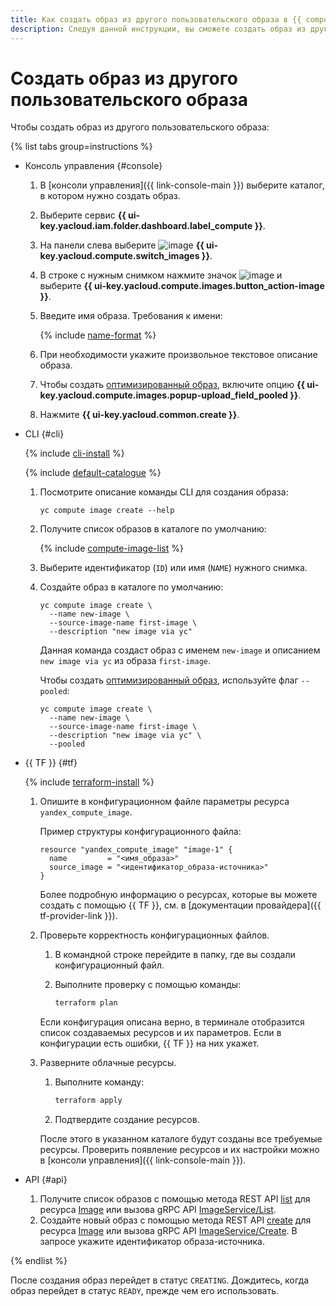 ```yaml
---
title: Как создать образ из другого пользовательского образа в {{ compute-full-name }}
description: Следуя данной инструкции, вы сможете создать образ из другого пользовательского образа.
---
```


# Создать образ из другого пользовательского образа

Чтобы создать образ из другого пользовательского образа:

{% list tabs group=instructions %}

- Консоль управления {#console}

  1. В [консоли управления]({{ link-console-main }}) выберите каталог, в котором нужно создать образ.
  1. Выберите сервис **{{ ui-key.yacloud.iam.folder.dashboard.label_compute }}**.
  1. На панели слева выберите ![image](../../../_assets/console-icons/layers.svg) **{{ ui-key.yacloud.compute.switch_images }}**.
  1. В строке с нужным снимком нажмите значок ![image](../../../_assets/console-icons/ellipsis.svg) и выберите **{{ ui-key.yacloud.compute.images.button_action-image }}**.
  1. Введите имя образа. Требования к имени:

      {% include [name-format](../../../_includes/name-format.md) %}

  1. При необходимости укажите произвольное текстовое описание образа.
  1. Чтобы создать [оптимизированный образ](../../concepts/image.md#images-optimized-for-deployment), включите опцию **{{ ui-key.yacloud.compute.images.popup-upload_field_pooled }}**.
  1. Нажмите **{{ ui-key.yacloud.common.create }}**.

- CLI {#cli}

  {% include [cli-install](../../../_includes/cli-install.md) %}

  {% include [default-catalogue](../../../_includes/default-catalogue.md) %}

  1. Посмотрите описание команды CLI для создания образа:
  
      ```
      yc compute image create --help
      ```
  
  1. Получите список образов в каталоге по умолчанию:
  
      {% include [compute-image-list](../../../_includes/compute/image-list.md) %}
  
  1. Выберите идентификатор (`ID`) или имя (`NAME`) нужного снимка.
  1. Создайте образ в каталоге по умолчанию:
  
      ```
      yc compute image create \
        --name new-image \
        --source-image-name first-image \
        --description "new image via yc"
      ```
  
      Данная команда создаст образ с именем `new-image` и описанием `new image via yc` из образа `first-image`.

      Чтобы создать [оптимизированный образ](../../concepts/image.md#images-optimized-for-deployment), используйте флаг `--pooled`:

      ```
      yc compute image create \
        --name new-image \
        --source-image-name first-image \
        --description "new image via yc" \
        --pooled
      ```

- {{ TF }} {#tf}

  {% include [terraform-install](../../../_includes/terraform-install.md) %}

  1. Опишите в конфигурационном файле параметры ресурса `yandex_compute_image`.

     Пример структуры конфигурационного файла:

     ```
     resource "yandex_compute_image" "image-1" {
       name         = "<имя_образа>"
       source_image = "<идентификатор_образа-источника>"
     }
     ```

     Более подробную информацию о ресурсах, которые вы можете создать с помощью {{ TF }}, см. в [документации провайдера]({{ tf-provider-link }}).

  1. Проверьте корректность конфигурационных файлов.

     1. В командной строке перейдите в папку, где вы создали конфигурационный файл.
     1. Выполните проверку с помощью команды:

        ```bash
        terraform plan
        ```

       Если конфигурация описана верно, в терминале отобразится список создаваемых ресурсов и их параметров. Если в конфигурации есть ошибки, {{ TF }} на них укажет.

  1. Разверните облачные ресурсы.

     1. Выполните команду:

        ```bash
        terraform apply
        ```

     1. Подтвердите создание ресурсов.

     После этого в указанном каталоге будут созданы все требуемые ресурсы. Проверить появление ресурсов и их настройки можно в [консоли управления]({{ link-console-main }}).

- API {#api}

  1. Получите список образов с помощью метода REST API [list](../../api-ref/Image/list.md) для ресурса [Image](../../api-ref/Image/index.md) или вызова gRPC API [ImageService/List](../../api-ref/grpc/Image/list.md).
  1. Создайте новый образ с помощью метода REST API [create](../../api-ref/Image/create.md) для ресурса [Image](../../api-ref/Image/index.md) или вызова gRPC API [ImageService/Create](../../api-ref/grpc/Image/create.md). В запросе укажите идентификатор образа-источника.

{% endlist %}

После создания образ перейдет в статус `CREATING`. Дождитесь, когда образ перейдет в статус `READY`, прежде чем его использовать.
